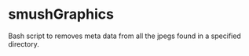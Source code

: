 smushGraphics
=============

Bash script to removes meta data from all the jpegs found in a specified directory.